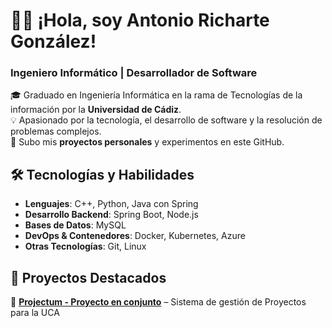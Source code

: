 # 👨‍💻 ¡Hola, soy Antonio Richarte González!  
### Ingeniero Informático | Desarrollador de Software  

🎓 Graduado en Ingeniería Informática en la rama de Tecnologías de la información por la **Universidad de Cádiz**.  
💡 Apasionado por la tecnología, el desarrollo de software y la resolución de problemas complejos.  
🚀 Subo mis **proyectos personales** y experimentos en este GitHub.  

## 🛠 Tecnologías y Habilidades  
- **Lenguajes**: C++, Python, Java con Spring  
- **Desarrollo Backend**: Spring Boot, Node.js
- **Bases de Datos**: MySQL
- **DevOps & Contenedores**: Docker, Kubernetes, Azure 
- **Otras Tecnologías**: Git, Linux 

## 📌 Proyectos Destacados  
🔹 **[Projectum - Proyecto en conjunto](https://github.com/antoniorichartedev/iw_24-25_SISTEMA_WEB_CARTERA_PROYECTOS)** – Sistema de gestión de Proyectos para la UCA
  